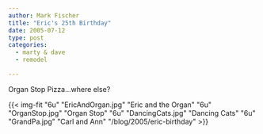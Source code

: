 ```yaml
---
author: Mark Fischer
title: "Eric's 25th Birthday"
date: 2005-07-12
type: post
categories:
  - marty & dave
  - remodel

---
```


Organ Stop Pizza...where else?

<!--more-->

{{< img-fit
    "6u" "EricAndOrgan.jpg" "Eric and the Organ"
    "6u" "OrganStop.jpg" "Organ Stop"
    "6u" "DancingCats.jpg" "Dancing Cats"
    "6u" "GrandPa.jpg" "Carl and Ann"
    "/blog/2005/eric-birthday" >}}


